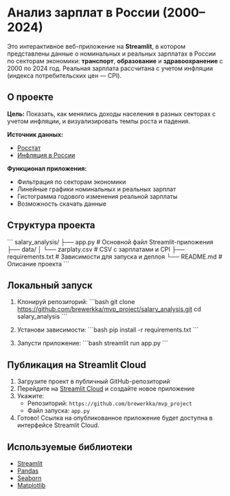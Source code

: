 # Анализ зарплат в России (2000–2024)

Это интерактивное веб-приложение на **Streamlit**, в котором представлены данные о номинальных и реальных зарплатах в России по секторам экономики: **транспорт**, **образование** и **здравоохранение** с 2000 по 2024 год. Реальная зарплата рассчитана с учетом инфляции (индекса потребительских цен — CPI).

## О проекте

**Цель:** Показать, как менялись доходы населения в разных секторах с учетом инфляции, и визуализировать темпы роста и падения.

**Источник данных:** 
- [Росстат](https://rosstat.gov.ru/)
- [Инфляция в России](https://уровень-инфляции.рф)


**Функционал приложения:**
- Фильтрация по секторам экономики
- Линейные графики номинальных и реальных зарплат
- Гистограмма годового изменения реальной зарплаты
- Возможность скачать данные

## Структура проекта

\`\`\`
salary_analysis/
├── app.py                  # Основной файл Streamlit-приложения
├── data/
│   └── zarplaty.csv        # CSV с зарплатами и CPI
├── requirements.txt        # Зависимости для запуска и деплоя
└── README.md               # Описание проекта
\`\`\`

## Локальный запуск

1. Клонируй репозиторий:
\`\`\`bash
git clone https://github.com/brewerkka/mvp_project/salary_analysis.git
cd salary_analysis
\`\`\`

2. Установи зависимости:
\`\`\`bash
pip install -r requirements.txt
\`\`\`

3. Запусти приложение:
\`\`\`bash
streamlit run app.py
\`\`\`

## Публикация на Streamlit Cloud

1. Загрузите проект в публичный GitHub-репозиторий
2. Перейдите на [Streamlit Cloud](https://streamlit.io/cloud) и создайте новое приложение
3. Укажите:
   - Репозиторий: `https://github.com/brewerkka/mvp_project`
   - Файл запуска: `app.py`
4. Готово! Ссылка на опубликованное приложение будет доступна в интерфейсе Streamlit Cloud.


## Используемые библиотеки

- [Streamlit](https://streamlit.io/)
- [Pandas](https://pandas.pydata.org/)
- [Seaborn](https://seaborn.pydata.org/)
- [Matplotlib](https://matplotlib.org/)